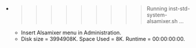 * >>>>>>>>> Running inst-std-system-alsamixer.sh ...
  * Insert Alsamixer menu in Administration.
  * Disk size = 3994908K. Space Used = 8K. Runtime = 00:00:00:00.
